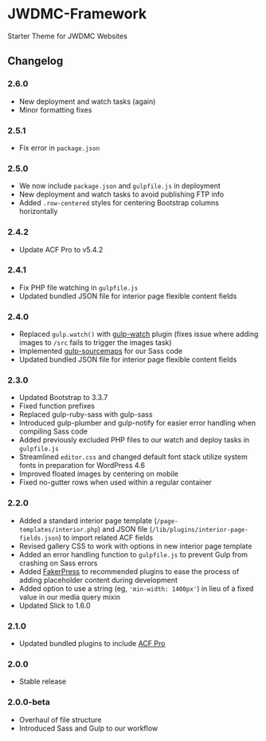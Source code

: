 # JWDMC-Framework

Starter Theme for JWDMC Websites


## Changelog
### 2.6.0
- New deployment and watch tasks (again)
- Minor formatting fixes

### 2.5.1
- Fix error in `package.json`

### 2.5.0
- We now include `package.json` and `gulpfile.js` in deployment
- New deployment and watch tasks to avoid publishing FTP info
- Added `.row-centered` styles for centering Bootstrap columns horizontally

### 2.4.2
- Update ACF Pro to v5.4.2

### 2.4.1
- Fix PHP file watching in `gulpfile.js`
- Updated bundled JSON file for interior page flexible content fields

### 2.4.0
- Replaced `gulp.watch()` with [gulp-watch](https://www.npmjs.com/package/gulp-watch) plugin (fixes issue where adding images to `/src` fails to trigger the images task)
- Implemented [gulp-sourcemaps](https://www.npmjs.com/package/gulp-sourcemaps) for our Sass code
- Updated bundled JSON file for interior page flexible content fields

### 2.3.0
- Updated Bootstrap to 3.3.7
- Fixed function prefixes
- Replaced gulp-ruby-sass with gulp-sass
- Introduced gulp-plumber and gulp-notify for easier error handling when compiling Sass code
- Added previously excluded PHP files to our watch and deploy tasks in `gulpfile.js`
- Streamlined `editor.css` and changed default font stack utilize system fonts in preparation for WordPress 4.6
- Improved floated images by centering on mobile
- Fixed no-gutter rows when used within a regular container

### 2.2.0
- Added a standard interior page template (`/page-templates/interior.php`) and JSON file (`/lib/plugins/interior-page-fields.json`) to import related ACF fields
- Revised gallery CSS to work with options in new interior page template
- Added an error handling function to `gulpfile.js` to prevent Gulp from crashing on Sass errors
- Added [FakerPress](https://wordpress.org/plugins/fakerpress/) to recommended plugins to ease the process of adding placeholder content during development
- Added option to use a string (eg, `'min-width: 1400px'`) in lieu of a fixed value in our media query mixin
- Updated Slick to 1.6.0

### 2.1.0
- Updated bundled plugins to include [ACF Pro](https://www.advancedcustomfields.com/pro/)

### 2.0.0
- Stable release

### 2.0.0-beta
- Overhaul of file structure
- Introduced Sass and Gulp to our workflow
